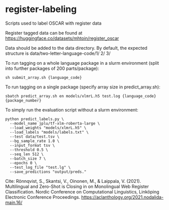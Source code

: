 # register-labeling

Scripts used to label OSCAR with register data

Register tagged data can be found at https://huggingface.co/datasets/mhtoin/register_oscar

Data should be added to the data directory. By default, the expected structure is data/two-letter-language-code/1/ 2/ 3/

To run tagging on a whole language package in a slurm environment (split into further packages of 200 parts/package):

```sh submit_array.sh {language_code}```

To run tagging on a single package (specify array size in predict_array.sh):

```sbatch predict_array.sh en models/xlmrL.h5 test.log {language_code} {package_number}```

To simply run the evaluation script without a slurm environment:
```
python predict_labels.py \
  --model_name jplu/tf-xlm-roberta-large \
  --load_weights "models/xlmrL.h5" \
  --load_labels "models/labels.txt" \
  --test data/test.tsv \
  --bg_sample_rate 1.0 \
  --input_format tsv \
  --threshold 0.5 \
  --seq_len 512 \
  --batch_size 7 \
  --epochs 0 \
  --test_log_file "test.lg" \
  --save_predictions "output/preds."
  ```

Cite:
Rönnqvist, S., Skantsi, V., Oinonen, M., & Laippala, V. (2021). Multilingual and Zero-Shot is Closing in on Monolingual Web Register Classification. Nordic Conference on Computational Linguistics, Linköping Electronic Conference Proceedings. https://aclanthology.org/2021.nodalida-main.16/


